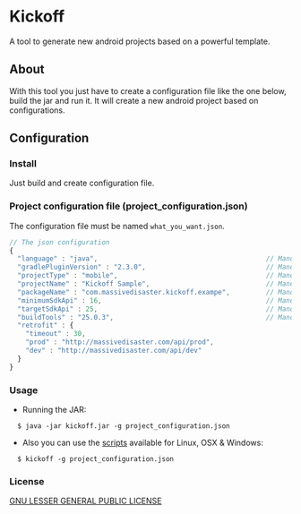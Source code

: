 Kickoff
===============
A tool to generate new android projects based on a powerful template.

About
-----
With this tool you just have to create a configuration file like the one below, build the jar and run it. 
It will create a new android project based on configurations.

Configuration
-------------
### Install

Just build and create configuration file.

### Project configuration file (project_configuration.json)

The configuration file must be named `what_you_want.json`.
```js
// The json configuration
{
  "language" : "java",                                          // Mandatory
  "gradlePluginVersion" : "2.3.0",                              // Mandatory
  "projectType" : "mobile",                                     // Mandatory
  "projectName" : "Kickoff Sample",                             // Mandatory
  "packageName" : "com.massivedisaster.kickoff.exampe",         // Mandatory
  "minimumSdkApi" : 16,                                         // Mandatory
  "targetSdkApi" : 25,                                          // Mandatory
  "buildTools" : "25.0.3",                                      // Mandatory
  "retrofit" : {
    "timeout" : 30,
    "prod" : "http://massivedisaster.com/api/prod",
    "dev" : "http://massivedisaster.com/api/dev"
  }
}

```

### Usage

- Running the JAR:
```
  $ java -jar kickoff.jar -g project_configuration.json
```

- Also you can use the [scripts](https://github.com/massivedisaster/kickoff/tree/master/scripts) available for Linux, OSX & Windows:
```
  $ kickoff -g project_configuration.json
```

### License
[GNU LESSER GENERAL PUBLIC LICENSE](LICENSE.md)
